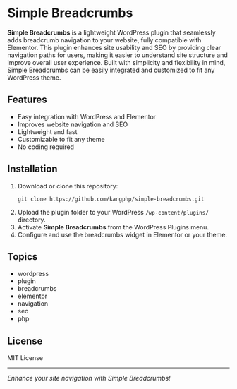# Simple Breadcrumbs

**Simple Breadcrumbs** is a lightweight WordPress plugin that seamlessly adds breadcrumb navigation to your website, fully compatible with Elementor. This plugin enhances site usability and SEO by providing clear navigation paths for users, making it easier to understand site structure and improve overall user experience. Built with simplicity and flexibility in mind, Simple Breadcrumbs can be easily integrated and customized to fit any WordPress theme.

## Features

- Easy integration with WordPress and Elementor
- Improves website navigation and SEO
- Lightweight and fast
- Customizable to fit any theme
- No coding required

## Installation

1. Download or clone this repository:
    ```
    git clone https://github.com/kangphp/simple-breadcrumbs.git
    ```
2. Upload the plugin folder to your WordPress `/wp-content/plugins/` directory.
3. Activate **Simple Breadcrumbs** from the WordPress Plugins menu.
4. Configure and use the breadcrumbs widget in Elementor or your theme.

## Topics

- wordpress
- plugin
- breadcrumbs
- elementor
- navigation
- seo
- php

## License

MIT License

---

*Enhance your site navigation with Simple Breadcrumbs!*
